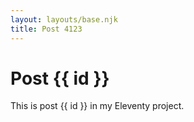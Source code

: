 ```yaml
---
layout: layouts/base.njk
title: Post 4123
---
```


# Post {{ id }}

This is post {{ id }} in my Eleventy project.
